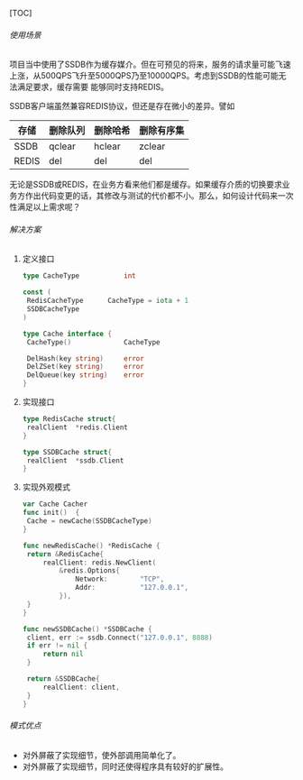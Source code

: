 

[TOC]

###### 使用场景

项目当中使用了SSDB作为缓存媒介。但在可预见的将来，服务的请求量可能飞速上涨，从500QPS飞升至5000QPS乃至10000QPS。考虑到SSDB的性能可能无法满足要求，缓存需要 能够同时支持REDIS。



SSDB客户端虽然兼容REDIS协议，但还是存在微小的差异。譬如

| 存储  | 删除队列 | 删除哈希 | 删除有序集 |
| ----- | -------- | -------- | ---------- |
| SSDB  | qclear   | hclear   | zclear     |
| REDIS | del      | del      | del        |

无论是SSDB或REDIS，在业务方看来他们都是缓存。如果缓存介质的切换要求业务方作出代码变更的话，其修改与测试的代价都不小。那么，如何设计代码来一次性满足以上需求呢？



###### 解决方案

1. 定义接口

   ```go
   type CacheType 			int
   
   const (
   	RedisCacheType 		CacheType = iota + 1
   	SSDBCacheType
   )
   
   type Cache interface {
   	CacheType() 			CacheType
   
   	DelHash(key string) 	error
   	DelZSet(key string) 	error
   	DelQueue(key string) 	error
   }
   ```

2. 实现接口

   ```go
   type RedisCache struct{
   	realClient 	*redis.Client
   }
   
   type SSDBCache struct{
   	realClient 	*ssdb.Client
   }
   
   ```

3. 实现外观模式

   ```go
   var Cache Cacher
   func init()  {
   	Cache = newCache(SSDBCacheType)
   }
   
   func newRedisCache() *RedisCache {
   	return &RedisCache{
   		realClient: redis.NewClient(
   			&redis.Options{
   				Network:  		"TCP",
   				Addr: 	 		"127.0.0.1",
   			}),
   	}
   }
   
   func newSSDBCache() *SSDBCache {
   	client, err := ssdb.Connect("127.0.0.1", 8888)
   	if err != nil {
   		return nil
   	}
   
   	return &SSDBCache{
   		realClient: client,
   	}
   }
   ```

###### 模式优点

- 对外屏蔽了实现细节，使外部调用简单化了。
- 对外屏蔽了实现细节，同时还使得程序具有较好的扩展性。